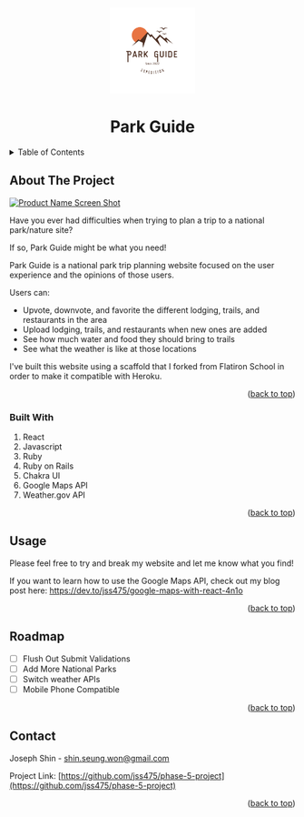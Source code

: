 <a name="readme-top"></a>
<!--
*** Used the Best-README-Template.
-->


<!-- PROJECT LOGO -->
<br />
<div align="center">
  <a href="https://github.com/jss475/phase-5-project">
    <img src="./client/public/park_guide.svg" alt="Logo" width="150" height="150">
  </a>

  <h1 align="center">Park Guide</h3>

</div>



<!-- TABLE OF CONTENTS -->
<details>
  <summary>Table of Contents</summary>
  <ol>
    <li>
      <a href="#about-the-project">About The Project</a>
      <ul>
        <li><a href="#built-with">Built With</a></li>
      </ul>
    </li>
    <li>
      <a href="#getting-started">Getting Started</a>
      <ul>
        <li><a href="#prerequisites">Prerequisites</a></li>
        <li><a href="#installation">Installation</a></li>
      </ul>
    </li>
    <li><a href="#usage">Usage</a></li>
    <li><a href="#roadmap">Roadmap</a></li>
    <li><a href="#contact">Contact</a></li>

  </ol>
</details>



<!-- ABOUT THE PROJECT -->
## About The Project

[![Product Name Screen Shot][page-demo]]("https://pacific-basin-76343.herokuapp.com/")

Have you ever had difficulties when trying to plan a trip to a national park/nature site?

If so, Park Guide might be what you need!

Park Guide is a national park trip planning website focused on the user experience and the opinions of those users.

Users can:
* Upvote, downvote, and favorite the different lodging, trails, and restaurants in the area
* Upload lodging, trails, and restaurants when new ones are added
* See how much water and food they should bring to trails
* See what the weather is like at those locations


I've built this website using a scaffold that I forked from Flatiron School in order to make it compatible with Heroku.


<p align="right">(<a href="#readme-top">back to top</a>)</p>



### Built With

<ol>
    <li>React</li>
    <li>Javascript</li>
    <li>Ruby</li>
    <li>Ruby on Rails</li>
    <li>Chakra UI</li>
    <li>Google Maps API</li>
    <li>Weather.gov API</li>
</ol>

<p align="right">(<a href="#readme-top">back to top</a>)</p>

<!-- USAGE EXAMPLES -->
## Usage

Please feel free to try and break my website and let me know what you find!

If you want to learn how to use the Google Maps API, check out my blog post here: https://dev.to/jss475/google-maps-with-react-4n1o


<p align="right">(<a href="#readme-top">back to top</a>)</p>



<!-- ROADMAP -->
## Roadmap

- [ ] Flush Out Submit Validations
- [ ] Add More National Parks
- [ ] Switch weather APIs
- [ ] Mobile Phone Compatible

<p align="right">(<a href="#readme-top">back to top</a>)</p>



<!-- CONTACT -->
## Contact

Joseph Shin - shin.seung.won@gmail.com

Project Link: [https://github.com/jss475/phase-5-project](https://github.com/jss475/phase-5-project)

<p align="right">(<a href="#readme-top">back to top</a>)</p>



<!-- MARKDOWN LINKS & IMAGES -->
[page-demo]: ./client/public/screen_shot.png
[Ruby_img]: https://www.ruby-lang.org/images/header-ruby-logo.png
[Ruby-url]: https://www.ruby-lang.org/en/